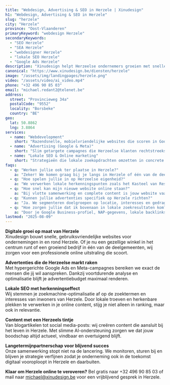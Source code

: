 ```yaml
---
title: "Webdesign, Advertising & SEO in Herzele | Xinudesign"
h1: "Webdesign, Advertising & SEO in Herzele"
slug: "herzele"
city: "Herzele"
province: "Oost-Vlaanderen"
primaryKeyword: "webdesign Herzele"
secondaryKeywords:
  - "SEO Herzele"
  - "SEA Herzele"
  - "webdesigner Herzele"
  - "lokale SEO Herzele"
  - "Google Ads Herzele"
description: "Xinudesign helpt Herzeelse ondernemers groeien met snelle websites, slimme advertenties en lokale SEO die écht opvalt."
canonical: "https://www.xinudesign.be/diensten/herzele"
image: "/assets/img/landingpages/herzele.png"
video: "/assets/video/ai_video.mp4"
phone: "+32 496 90 85 03"
email: "michael.redant2@telenet.be"
address:
  street: "Provincieweg 34a"
  postalCode: "9552"
  locality: "Borsbeke"
  country: "BE"
geo:
  lat: 50.8862
  lng: 3.8864
services:
  - name: "Webdevelopment"
    short: "Razendsnelle, mobielvriendelijke websites die scoren in Google én klanten overtuigen."
  - name: "Advertising (Google & Meta)"
    short: "Slim getargete campagnes die Herzeelse klanten rechtstreeks naar jouw aanbod brengen."
  - name: "Lokale SEO & Online marketing"
    short: "Strategieën die lokale zoekopdrachten omzetten in concrete aanvragen en verkopen."
faqs:
  - q: "Werken jullie ook ter plaatse in Herzele?"
    a: "Zeker! We komen graag bij je langs in Herzele of één van de deelgemeenten zoals Borsbeke, Hillegem of Ressegem voor een persoonlijke strategie-sessie."
  - q: "Hoe spelen jullie in op Herzeelse eigenheid?"
    a: "We verwerken lokale herkenningspunten zoals het Kasteel van Ressegem, de Sint-Martinuskerk en evenementen zoals de Jaarmarkt in je content en advertenties. Dat verhoogt de herkenbaarheid en binding."
  - q: "Hoe snel kan mijn nieuwe website online staan?"
    a: "Bij vlotte samenwerking en complete content is jouw website vaak binnen 2 tot 3 weken live."
  - q: "Kunnen jullie advertenties specifiek op Herzele richten?"
    a: "Ja. We segmenteren doelgroepen op locatie, interesses en gedrag om precies de Herzeelse consument te bereiken die je zoekt."
  - q: "Hoe zorgen jullie dat ik bovenaan in lokale zoekresultaten kom?"
    a: "Door je Google Business-profiel, NAP-gegevens, lokale backlinks en trefwoorden zoals 'Herzeelse webdesigner' te optimaliseren. We koppelen dat aan relevante lokale evenementen voor maximale impact."
lastmod: "2025-08-09"
---
```


**Digitale groei op maat van Herzele**  
Xinudesign bouwt snelle, gebruiksvriendelijke websites voor ondernemingen in en rond Herzele. Of je nu een gezellige winkel in het centrum runt of een groeiend bedrijf in één van de deelgemeenten, wij zorgen voor een professionele online uitstraling die scoort.

**Advertenties die de Herzeelse markt raken**  
Met hypergerichte Google Ads en Meta-campagnes bereiken we exact de mensen die jij wil aanspreken. Dankzij voortdurende analyse en optimalisatie blijft je advertentiebudget maximaal renderen.

**Lokale SEO met herkenningseffect**  
Wij stemmen je zoekmachine-optimalisatie af op de zoektermen en interesses van inwoners van Herzele. Door lokale troeven en herkenbare plekken te verwerken in je online content, stijg je niet alleen in ranking, maar ook in relevantie.

**Content met een Herzeels tintje**  
Van blogartikelen tot social media-posts: wij creëren content die aansluit bij het leven in Herzele. Met slimme AI-ondersteuning zorgen we dat jouw boodschap altijd actueel, vindbaar en overtuigend blijft.

**Langetermijnpartnerschap voor blijvend succes**  
Onze samenwerking stopt niet na de lancering. We monitoren, sturen bij en blijven je strategie verfijnen zodat je onderneming ook in de toekomst digitaal vooroploopt in Herzele en daarbuiten.

**Klaar om Herzele online te veroveren?**
Bel gratis naar +32 496 90 85 03 of mail naar michael@xinudesign.be voor een vrijblijvend gesprek in Herzele.

